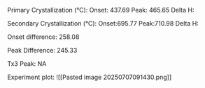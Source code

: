 Primary Crystallization (°C):
	Onset: 437.69
	Peak: 465.65
	Delta H:
	
Secondary Crystallization  (°C):
	Onset:695.77
	Peak:710.98
	Delta H:
	
Onset difference: 258.08

Peak Difference: 245.33

Tx3 Peak: NA

Experiment plot:
![[Pasted image 20250707091430.png]]
